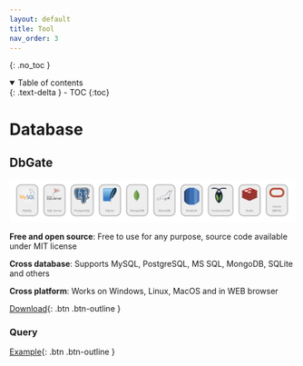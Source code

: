 ```yaml
---
layout: default
title: Tool
nav_order: 3
---
```


{: .no_toc }

<details open markdown="block">
  <summary>
    Table of contents
  </summary>
  {: .text-delta }
- TOC
{:toc}
</details>

# Database

## DbGate

![](/assets/images/support-database-dbgate.png)

**Free and open source**: Free to use for any purpose, source code available under MIT license

**Cross database**: Supports MySQL, PostgreSQL, MS SQL, MongoDB, SQLite and others

**Cross platform**: Works on Windows, Linux, MacOS and in WEB browser

[Download](https://dbgate.org/download){: .btn .btn-outline }

### Query

[Example](https://swaglabs.almanac.io/docs/dbgate-N0z76wJ7dWF6bIKG99321W97MaYVX8Cp){: .btn .btn-outline }